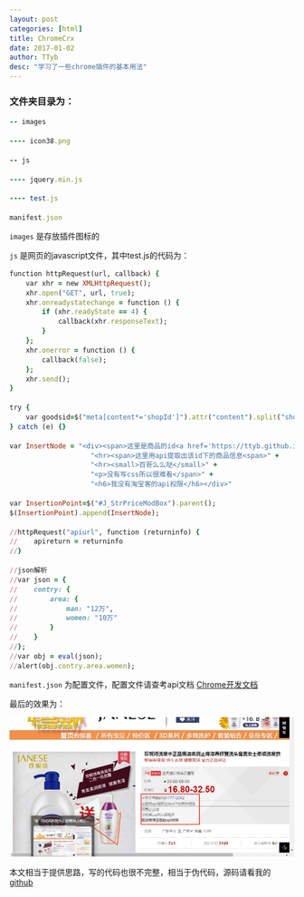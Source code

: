 ```yaml
---
layout: post
categories: [html]
title: ChromeCrx
date: 2017-01-02
author: TTyb
desc: "学习了一些chrome插件的基本用法"
---
```


### 文件夹目录为：

~~~ruby
-- images

---- icon38.png

-- js

---- jquery.min.js

---- test.js

manifest.json
~~~

`images` 是存放插件图标的

`js` 是网页的javascript文件，其中test.js的代码为：

~~~ruby
function httpRequest(url, callback) {
    var xhr = new XMLHttpRequest();
    xhr.open("GET", url, true);
    xhr.onreadystatechange = function () {
        if (xhr.readyState == 4) {
            callback(xhr.responseText);
        }
    };
    xhr.onerror = function () {
        callback(false);
    };
    xhr.send();
}

try {
    var goodsid=$("meta[content*='shopId']").attr("content").split("shopId=")[1].split(";")[0];
} catch (e) {}

var InsertNode = "<div><span>这里是商品的id<a href='https://ttyb.github.io' target='_blank' class='mnav'>" + goodsid + "</a></span>" +
                    "<hr><span>这里用api提取出该id下的商品信息<span>" +
                    "<hr><small>百哥么么哒</small>" +
                    "<p>没有写css所以很难看</span>" +
                    "<h6>我没有淘宝客的api权限</h6></div>"

var InsertionPoint=$("#J_StrPriceModBox").parent();
$(InsertionPoint).append(InsertNode);

//httpRequest("apiurl", function (returninfo) {
//    apireturn = returninfo
//}

//json解析
//var json = {
//    contry: {
//        area: {
//            man: "12万",
//            women: "10万"
//        }
//    }
//};
//var obj = eval(json);
//alert(obj.contry.area.women);
~~~

`manifest.json` 为配置文件，配置文件请查考api文档 [Chrome开发文档](http://open.chrome.360.cn/extension_dev/overview.html)

最后的效果为：

<p style="text-align:center"><img src="/static/postimage/html/crx/996148-20170102103715284-478700539.jpg" class="img-responsive"/></p>

本文相当于提供思路，写的代码也很不完整，相当于伪代码，源码请看我的 [github](https://github.com/TTyb/mycrx)
